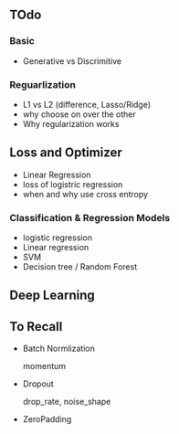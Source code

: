 ## TOdo 

### Basic
* Generative vs Discrimitive

### Reguarlization
* L1 vs L2 (difference, Lasso/Ridge)
* why choose on over the other
* Why regularization works
 

## Loss and Optimizer
* Linear Regression
* loss of logistric regression
* when and why use cross entropy


### Classification & Regression Models
* logistic regression
* Linear regression
* SVM
* Decision tree / Random Forest




## Deep Learning

## To Recall
- Batch Normlization

    momentum

- Dropout

    drop_rate, noise_shape

- ZeroPadding
